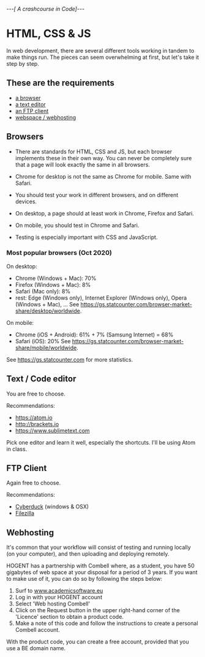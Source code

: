 *---[ A crashcourse in Code]---*
# HTML, CSS & JS
In web development, there are several different tools working in tandem to make things run. The pieces can seem overwhelming at first, but let's take it step by step.

## These are the requirements
- [a browser](#browsers)
- [a text editor](#text--code-editor)
- [an FTP client](#ftp-client)
- [webspace / webhosting](#webhosting)

## Browsers

- There are standards for HTML, CSS and JS, but each browser implements these in their own way. You can never be completely sure that a page will look exactly the same in all browsers.
- Chrome for desktop is not the same as Chrome for mobile. Same with Safari.
- You should test your work in different browsers, and on different devices.

- On desktop, a page should at least work in Chrome, Firefox and Safari.
- On mobile, you should test in Chrome and Safari.
- Testing is especially important with CSS and JavaScript.

### Most popular browsers (Oct 2020)

On desktop:    
- Chrome (Windows + Mac): 70%
- Firefox (Windows + Mac): 8%
- Safari (Mac only): 8%
- rest: Edge (Windows only), Internet Explorer (Windows only), Opera (Windows + Mac), ...
See https://gs.statcounter.com/browser-market-share/desktop/worldwide.

On mobile:    
- Chrome (iOS + Android): 61% + 7% (Samsung Internet) = 68% 
- Safari (iOS): 20%
See https://gs.statcounter.com/browser-market-share/mobile/worldwide.

See https://gs.statcounter.com for more statistics.

## Text / Code editor
You are free to choose. 

Recommendations:
 
- https://atom.io
- http://brackets.io
- https://www.sublimetext.com

Pick one editor and learn it well, especially the shortcuts. I'll be using Atom in class.


## FTP Client
Again free to choose. 

Recommendations:
- [Cyberduck](https://cyberduck.io/) (windows & OSX)
- [Filezilla](https://filezilla-project.org/)

## Webhosting
It's common that your workflow will consist of testing and running locally (on your computer), and then uploading and deploying remotely.


HOGENT has a partnership with Combell where, as a student, you have 50 gigabytes of web space at your disposal for a period of 3 years. If you want to make use of it, you can do so by following the steps below:
 
1. Surf to www.academicsoftware.eu
2. Log in with your HOGENT account
3. Select 'Web hosting Combell'
4. Click on the Request button in the upper right-hand corner of the 'Licence' section to obtain a product code.
5. Make a note of this code and follow the instructions to create a personal Combell account.
 
With the product code, you can create a free account, provided that you use a BE domain name.
